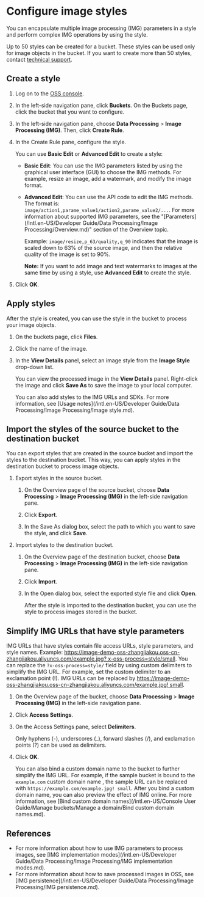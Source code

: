# Configure image styles

You can encapsulate multiple image processing \(IMG\) parameters in a style and perform complex IMG operations by using the style.

Up to 50 styles can be created for a bucket. These styles can be used only for image objects in the bucket. If you want to create more than 50 styles, contact [technical support](https://workorder-intl.console.aliyun.com/#/ticket/createIndex).

## Create a style

1.  Log on to the [OSS console](https://oss.console.aliyun.com/).

2.  In the left-side navigation pane, click **Buckets**. On the Buckets page, click the bucket that you want to configure.

3.  In the left-side navigation pane, choose **Data Processing** \> **Image Processing \(IMG\)**. Then, click **Create Rule**.

4.  In the Create Rule pane, configure the style.

    You can use **Basic Edit** or **Advanced Edit** to create a style:

    -   **Basic Edit**: You can use the IMG parameters listed by using the graphical user interface \(GUI\) to choose the IMG methods. For example, resize an image, add a watermark, and modify the image format.
    -   **Advanced Edit**: You can use the API code to edit the IMG methods. The format is: `image/action1,parame_value1/action2,parame_value2/...`. For more information about supported IMG parameters, see the "[Parameters](/intl.en-US/Developer Guide/Data Processing/Image Processing/Overview.md)" section of the Overview topic.

        Example: `image/resize,p_63/quality,q_90` indicates that the image is scaled down to 63% of the source image, and then the relative quality of the image is set to 90%.

        **Note:** If you want to add image and text watermarks to images at the same time by using a style, use **Advanced Edit** to create the style.

5.  Click **OK**.


## Apply styles

After the style is created, you can use the style in the bucket to process your image objects.

1.  On the buckets page, click **Files**.

2.  Click the name of the image.

3.  In the **View Details** panel, select an image style from the **Image Style** drop-down list.

    You can view the processed image in the **View Details** panel. Right-click the image and click **Save As** to save the image to your local computer.

    You can also add styles to the IMG URLs and SDKs. For more information, see [Usage notes](/intl.en-US/Developer Guide/Data Processing/Image Processing/Image style.md).


## Import the styles of the source bucket to the destination bucket

You can export styles that are created in the source bucket and import the styles to the destination bucket. This way, you can apply styles in the destination bucket to process image objects.

1.  Export styles in the source bucket.

    1.  On the Overview page of the source bucket, choose **Data Processing** \> **Image Processing \(IMG\)** in the left-side navigation pane.

    2.  Click **Export**.

    3.  In the Save As dialog box, select the path to which you want to save the style, and click **Save**.

2.  Import styles to the destination bucket.

    1.  On the Overview page of the destination bucket, choose **Data Processing** \> **Image Processing \(IMG\)** in the left-side navigation pane.

    2.  Click **Import**.

    3.  In the Open dialog box, select the exported style file and click **Open**.

        After the style is imported to the destination bucket, you can use the style to process images stored in the bucket.


## Simplify IMG URLs that have style parameters

IMG URLs that have styles contain file access URLs, style parameters, and style names. Example: [https://image-demo-oss-zhangjiakou.oss-cn-zhangjiakou.aliyuncs.com/example.jpg? x-oss-process=style/small](https://image-demo-oss-zhangjiakou.oss-cn-zhangjiakou.aliyuncs.com/example.jpg?x-oss-process=style/small). You can replace the `?x-oss-process=style/` field by using custom delimiters to simplify the IMG URL. For example, set the custom delimiter to an exclamation point \(!\). IMG URLs can be replaced by [https://image-demo-oss-zhangjiakou.oss-cn-zhangjiakou.aliyuncs.com/example.jpg! small](https://image-demo-oss-zhangjiakou.oss-cn-zhangjiakou.aliyuncs.com/example.jpg!small).

1.  On the Overview page of the bucket, choose **Data Processing** \> **Image Processing \(IMG\)** in the left-side navigation pane.

2.  Click **Access Settings**.

3.  On the Access Settings pane, select **Delimiters**.

    Only hyphens \(-\), underscores \(\_\), forward slashes \(/\), and exclamation points \(?\) can be used as delimiters.

4.  Click **OK**.

    You can also bind a custom domain name to the bucket to further simplify the IMG URL. For example, if the sample bucket is bound to the `example.com` custom domain name , the sample URL can be replaced with `https://example.com/example.jpg! small`. After you bind a custom domain name, you can also preview the effect of IMG online. For more information, see [Bind custom domain names](/intl.en-US/Console User Guide/Manage buckets/Manage a domain/Bind custom domain names.md).


## References

-   For more information about how to use IMG parameters to process images, see [IMG implementation modes](/intl.en-US/Developer Guide/Data Processing/Image Processing/IMG implementation modes.md).
-   For more information about how to save processed images in OSS, see [IMG persistence](/intl.en-US/Developer Guide/Data Processing/Image Processing/IMG persistence.md).

